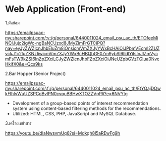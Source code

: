 # Web Application (Front-end)
1.มัดย้อม

https://emailpsuac-my.sharepoint.com/:v:/g/personal/6440011024_email_psu_ac_th/ETOfeeMiNQlJujc2igWc-ngBaNCUzxd8JMyZimFrGTCiPQ?nav=eyJyZWZlcnJhbEluZm8iOnsicmVmZXJyYWxBcHAiOiJPbmVEcml2ZUZvckJ1c2luZXNzIiwicmVmZXJyYWxBcHBQbGF0Zm9ybSI6IldlYiIsInJlZmVycmFsTW9kZSI6InZpZXciLCJyZWZlcnJhbFZpZXciOiJNeUZpbGVzTGlua0NvcHkifX0&e=Qcs9ks

2.Bar Hopper (Senior Project)

https://emailpsuac-my.sharepoint.com/:f:/g/personal/6440011024_email_psu_ac_th/EtYQajDQwkFIhlvWuUZSPCoBvlPN0cvpuBBHwXTOZZVpPA?e=6NVYtg
- Development of a group-based points of interest recommendation system using content-based filtering methods for the recommendations.
- Utilized: HTML, CSS, PHP, JavaScript and MySQL Database.

3.เครื่องเขย่าสาร

https://youtu.be/dIaNwsvmUq8?si=Mdkqh8l5aREwFg9h
